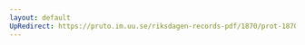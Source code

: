 ```yaml
---
layout: default
UpRedirect: https://pruto.im.uu.se/riksdagen-records-pdf/1870/prot-1870--fk--509/prot-1870--fk--509_056.pdf
---
```

